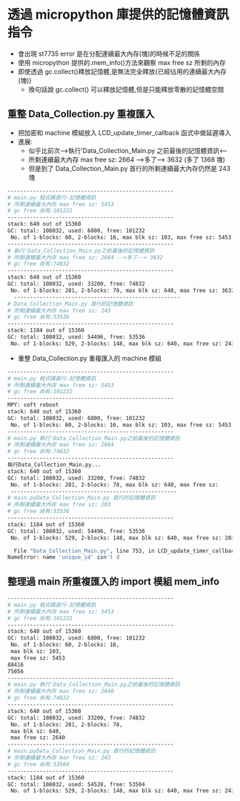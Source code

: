 # 透過 micropython 庫提供的記憶體資訊指令

- 會出現 st7735 error 是在分配連續最大內存(塊)的時候不足的關係
- 使用 micropython 提供的.mem_info()方法來觀察 max free sz 所剩的內存
- 即使透過 gc.collect()釋放記憶體,是無法完全釋放{已經佔用的連續最大內存(塊)}
  - 換句話說 gc.collect() 可以釋放記憶體,但是只能釋放零散的記憶體空間

## 重整 Data_Collection.py 重複匯入

- 把加密和 machine 模組放入 LCD_update_timer_callback 函式中做延遲導入
- 進展:
  - 似乎比前次-->執行'Data_Collection_Main.py 之前最後的記憶體資訊<--
  - 所剩連續最大內存 max free sz: 2664 -->多了--> 3632 (多了 1368 塊)
  - 但是到了 Data_Collection_Main.py 首行的所剩連續最大內存仍然是 243 塊

```bash
----------------------------------------------------
# main.py 程式碼首行-記憶體資訊
# 所剩連續最大內存 max free sz: 5453
# gc free 尚有:101232
----------------------------------------------------
stack: 640 out of 15360
GC: total: 108032, used: 6800, free: 101232
 No. of 1-blocks: 60, 2-blocks: 16, max blk sz: 103, max free sz: 5453
----------------------------------------------------
# 執行'Data_Collection_Main.py之前最後的記憶體資訊
# 所剩連續最大內存 max free sz: 2664 -->多了--> 3632
# gc free 尚有:74832
----------------------------------------------------
stack: 640 out of 15360
GC: total: 108032, used: 33200, free: 74832
 No. of 1-blocks: 281, 2-blocks: 78, max blk sz: 640, max free sz: 3632
  ----------------------------------------------------
# Data_Collection_Main.py 首行的記憶體資訊
# 所剩連續最大內存 max free sz: 243
# gc free 尚有:53536
----------------------------------------------------
stack: 1184 out of 15360
GC: total: 108032, used: 54496, free: 53536
 No. of 1-blocks: 529, 2-blocks: 148, max blk sz: 640, max free sz: 243

```

- 重整 Data_Collection.py 重複匯入的 machine 模組

```bash
----------------------------------------------------
# main.py 程式碼首行-記憶體資訊
# 所剩連續最大內存 max free sz: 5453
# gc free 尚有:101232
----------------------------------------------------
MPY: soft reboot
stack: 640 out of 15360
GC: total: 108032, used: 6800, free: 101232
 No. of 1-blocks: 60, 2-blocks: 16, max blk sz: 103, max free sz: 5453
----------------------------------------------------
# main.py 執行'Data_Collection_Main.py之前最後的記憶體資訊
# 所剩連續最大內存 max free sz: 2664
# gc free 尚有:74832
----------------------------------------------------
執行Data_Collection_Main.py...
stack: 640 out of 15360
GC: total: 108032, used: 33200, free: 74832
 No. of 1-blocks: 281, 2-blocks: 78, max blk sz: 640, max free sz:
 ----------------------------------------------------
# main.pyData_Collection_Main.py 首行的記憶體資訊
# 所剩連續最大內存 max free sz: 203
# gc free 尚有:53536
----------------------------------------------------
stack: 1184 out of 15360
GC: total: 108032, used: 54496, free: 53536
 No. of 1-blocks: 529, 2-blocks: 148, max blk sz: 640, max free sz: 203

  File "Data_Collection_Main.py", line 753, in LCD_update_timer_callback
NameError: name 'unique_id' isn't d
```

## 整理過 main 所重複匯入的 import 模組 mem_info

```bash
----------------------------------------------------
# main.py 程式碼首行-記憶體資訊
# 所剩連續最大內存 max free sz: 5453
# gc free 尚有:101232
----------------------------------------------------
stack: 640 out of 15360
GC: total: 108032, used: 6800, free: 101232
 No. of 1-blocks: 60, 2-blocks: 16,
 max blk sz: 103,
 max free sz: 5453
88416
75056
----------------------------------------------------
# main.py 執行'Data_Collection_Main.py之前最後的記憶體資訊
# 所剩連續最大內存 max free sz: 2640
# gc free 尚有:74832
----------------------------------------------------
stack: 640 out of 15360
GC: total: 108032, used: 33200, free: 74832
 No. of 1-blocks: 281, 2-blocks: 78,
 max blk sz: 640,
 max free sz: 2640
----------------------------------------------------
# main.pyData_Collection_Main.py 首行的記憶體資訊
# 所剩連續最大內存 max free sz: 243
# gc free 尚有:53504
----------------------------------------------------
stack: 1184 out of 15360
GC: total: 108032, used: 54528, free: 53504
 No. of 1-blocks: 529, 2-blocks: 148, max blk sz: 640, max free sz: 243
```
